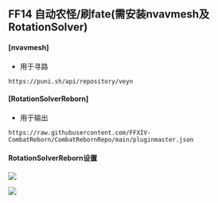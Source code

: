 <h2>FF14 自动农怪/刷fate(需安装nvavmesh及RotationSolver)</h2>

<h4>[nvavmesh]</h4>

- 用于寻路
```
https://puni.sh/api/repository/veyn
```

<h4>[RotationSolverReborn]</h4>

- 用于输出
```
https://raw.githubusercontent.com/FFXIV-CombatReborn/CombatRebornRepo/main/pluginmaster.json
```

<h4>RotationSolverReborn设置</h4>

![](https://raw.githubusercontent.com/c98cmka/LuckyStar/master/1.png)
  
![](https://raw.githubusercontent.com/c98cmka/LuckyStar/master/2.png)
